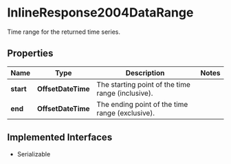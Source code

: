 

# InlineResponse2004DataRange

Time range for the returned time series.

## Properties

Name | Type | Description | Notes
------------ | ------------- | ------------- | -------------
**start** | **OffsetDateTime** | The starting point of the time range (inclusive). | 
**end** | **OffsetDateTime** | The ending point of the time range (exclusive). | 


## Implemented Interfaces

* Serializable


